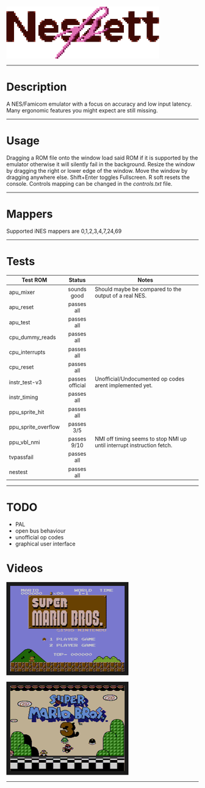 
![Neszett][logo]

---

# Description

A NES/Famicom emulator with a focus on accuracy and low input latency.
Many ergonomic features you might expect are still missing.

---

# Usage

Dragging a ROM file onto the window load said ROM if it is supported by the emulator otherwise it will silently fail in the background.
Resize the window by dragging the right or lower edge of the window.
Move the window by dragging anywhere else.
Shift+Enter toggles Fullscreen.
R soft resets the console.
Controls mapping can be changed in the _controls.txt_ file.

---

# Mappers

Supported iNES mappers are 0,1,2,3,4,7,24,69

---

# Tests

| Test ROM            | Status              | Notes |
| ------------------- |:-------------------:| ----- |
| apu_mixer           | sounds good         | Should maybe be compared to the output of a real NES. |
| apu_reset           | passes all          | |
| apu_test            | passes all          | |
| cpu_dummy_reads     | passes all          | |
| cpu_interrupts      | passes all          | |
| cpu_reset           | passes all          | |
| instr_test-v3       | passes official     | Unofficial/Undocumented op codes arent implemented yet. |
| instr_timing        | passes all          | |
| ppu_sprite_hit      | passes all          | |
| ppu_sprite_overflow | passes 3/5          | |
| ppu_vbl_nmi         | passes 9/10         | NMI off timing seems to stop NMI up until interrupt instruction fetch. |
| tvpassfail          | passes all          | |
| nestest             | passes all          | |

---

# TODO

- PAL
- open bus behaviour
- unofficial op codes
- graphical user interface

# Videos

<a href="http://www.youtube.com/watch?feature=player_embedded&v=z7aRUu_yGLo
" target="_blank"><img src="https://raw.githubusercontent.com/oldGanon/neszett/master/docs/smb1_title.png" 
alt="Super Mario Bros. in 04:57.31 (TAS) by HappyLee" width="300" height="224" border="10" /></a>

<a href="http://www.youtube.com/watch?feature=player_embedded&v=CWrrgy-6Uc8
" target="_blank"><img src="https://raw.githubusercontent.com/oldGanon/neszett/master/docs/smb3_title.png" 
alt="Super Mario Bros. 3 in 10:24.94 (TAS) by Lord Tom, Maru & Tompa" width="300" height="224" border="10" /></a>

---

[logo]: docs/logo.png "Neszett"
